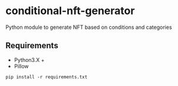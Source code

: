 # conditional-nft-generator

Python module to generate NFT based on conditions and categories

## Requirements

- Python3.X +
- Pillow

```
pip install -r requirements.txt
```
